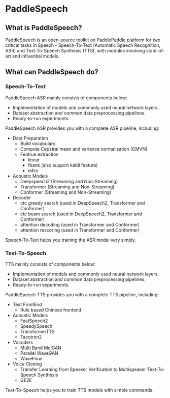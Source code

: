 # PaddleSpeech

## What is PaddleSpeech?
PaddleSpeech is an open-source toolkit on PaddlePaddle platform for two critical tasks in Speech -  Speech-To-Text (Automatic Speech Recognition, ASR) and Text-To-Speech Synthesis (TTS), with modules involving state-of-art and influential models.

## What can PaddleSpeech do?

### Speech-To-Text
PaddleSpeech ASR mainly consists of components below:
- Implementation of models and commonly used neural network layers.
- Dataset abstraction and common data preprocessing pipelines.
- Ready-to-run experiments.

PaddleSpeech ASR provides you with a complete ASR pipeline, including:
- Data Preparation
    - Build vocabulary
    - Compute Cepstral mean and variance normalization (CMVN)
    - Featrue extraction
        - linear
        - fbank (also support kaldi feature)
        - mfcc
- Acoustic Models
    - Deepspeech2 (Streaming and Non-Streaming)
    - Transformer (Streaming and Non-Streaming)
    - Conformer (Streaming and Non-Streaming)
- Decoder
    - ctc greedy search (used in DeepSpeech2, Transformer and Conformer)
    - ctc beam search (used in DeepSpeech2, Transformer and Conformer)
    - attention decoding (used in Transformer and Conformer)
    - attention rescoring (used in Transformer and Conformer)

Speech-To-Text helps you training the ASR model very simply.

### Text-To-Speech
TTS mainly consists of components below:
- Implementation of models and commonly used neural network layers.
- Dataset abstraction and common data preprocessing pipelines.
- Ready-to-run experiments.

PaddleSpeech TTS provides you with a complete TTS pipeline, including:
- Text FrontEnd
    - Rule based Chinese frontend.
- Acoustic Models
    - FastSpeech2
    - SpeedySpeech
    - TransformerTTS
    - Tacotron2
- Vocoders
    - Multi Band MelGAN
    - Parallel WaveGAN
    - WaveFlow
- Voice Cloning
    - Transfer Learning from Speaker Verification to Multispeaker Text-To-Speech Synthesis
    - GE2E

Text-To-Speech  helps you to train TTS models with simple commands.
